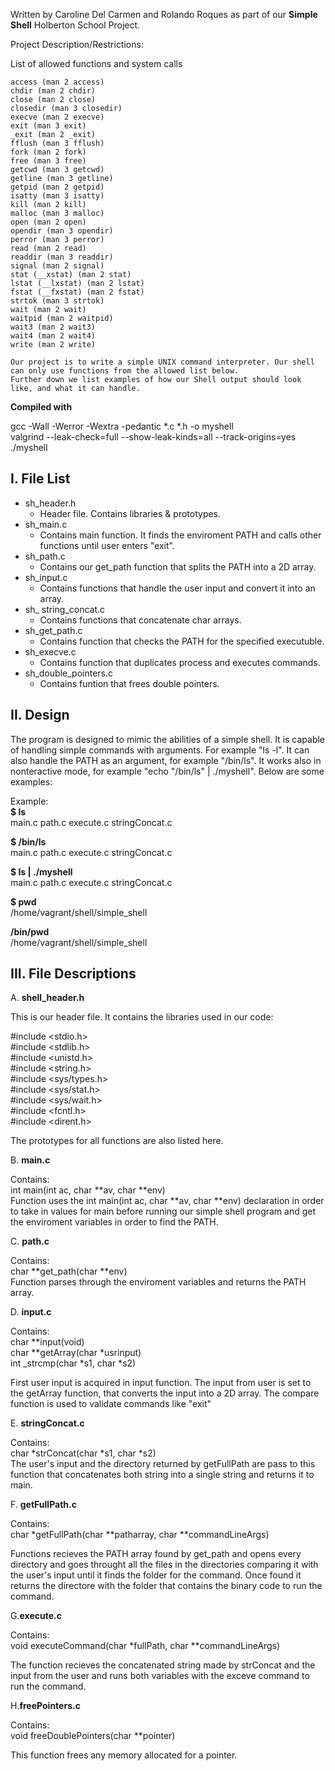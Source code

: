 Written by Caroline Del Carmen and Rolando Roques
as part of our **Simple Shell** Holberton School Project.

Project Description/Restrictions:  
  
List of allowed functions and system calls  

    access (man 2 access)  
	chdir (man 2 chdir)  
	close (man 2 close)  
	closedir (man 3 closedir)  
	execve (man 2 execve)  
	exit (man 3 exit)  
	_exit (man 2 _exit)  
	fflush (man 3 fflush)  
	fork (man 2 fork)  
	free (man 3 free)  
	getcwd (man 3 getcwd)  
	getline (man 3 getline)  
	getpid (man 2 getpid)  
	isatty (man 3 isatty)  
	kill (man 2 kill)  
	malloc (man 3 malloc)  
	open (man 2 open)  
	opendir (man 3 opendir)  
	perror (man 3 perror)  
	read (man 2 read)  
	readdir (man 3 readdir)  
	signal (man 2 signal)  
	stat (__xstat) (man 2 stat)  
	lstat (__lxstat) (man 2 lstat)  
	fstat (__fxstat) (man 2 fstat)  
	strtok (man 3 strtok)  
	wait (man 2 wait)  
	waitpid (man 2 waitpid)  
	wait3 (man 2 wait3)  
	wait4 (man 2 wait4)  
	write (man 2 write)  

	Our project is to write a simple UNIX command interpreter. Our shell can only use functions from the allowed list below.
	Further down we list examples of how our Shell output should look like, and what it can handle.


**Compiled with**  

gcc -Wall -Werror -Wextra -pedantic *.c *.h -o myshell  
valgrind --leak-check=full --show-leak-kinds=all --track-origins=yes ./myshell  

I. File List
------------
- sh_header.h  
  - Header file. Contains libraries & prototypes.  
- sh_main.c  
  - Contains main function. It finds the enviroment PATH and calls other functions until user enters "exit".  
- sh_path.c  
  - Contains our get_path function that splits the PATH into a 2D array.
- sh_input.c  
  - Contains functions that handle the user input and convert it into an array.  
- sh_ string_concat.c  
  - Contains functions that concatenate char arrays.  
- sh_get_path.c  
  - Contains function that checks the PATH for the specified executuble.  
- sh_execve.c
  - Contains function that duplicates process and executes commands.  
- sh_double_pointers.c
  - Contains funtion that frees double pointers. 

II. Design
----------
The program is designed to mimic the abilities of a simple shell. It is capable of handling
simple commands with arguments. For example "ls -l". It can also handle the PATH as an argument, for example 
"/bin/ls". It works also in nonteractive mode, for example "echo "/bin/ls" | ./myshell". Below are some examples:

Example:  
**$ ls**  
main.c	path.c	execute.c	stringConcat.c  

**$ /bin/ls**  
main.c	path.c	execute.c	stringConcat.c  

**$ ls | ./myshell**  
main.c	path.c	execute.c	stringConcat.c  

**$ pwd**  
/home/vagrant/shell/simple_shell  

**/bin/pwd**  
/home/vagrant/shell/simple_shell  

III. File Descriptions
----------------------
A. **shell_header.h**  

This is our header file. It contains the libraries used in our code:  
  
#include <stdio.h>  
#include <stdlib.h>  
#include <unistd.h>  
#include <string.h>  
#include <sys/types.h>  
#include <sys/stat.h>  
#include <sys/wait.h>  
#include <fcntl.h>  
#include <dirent.h>  
  
The prototypes for all functions are also listed here.  

B. **main.c**  

Contains:  
int main(int ac, char **av, char **env)  
Function uses the int main(int ac, char **av, char **env) declaration in order to take in values
for main before running our simple shell program and get the enviroment variables in order to 
find the PATH.  

C. **path.c**  

Contains:  
char **get_path(char **env)  
Function parses through the enviroment variables and returns the PATH array.  

D. **input.c**  

Contains:  
char **input(void)  
char **getArray(char *usrinput)  
 int _strcmp(char *s1, char *s2)  

First user input is acquired in input function. The input from user is set to the getArray function,
that converts the input into a 2D array. The compare function is used to validate commands like "exit"  

E. **stringConcat.c**  

Contains:  
char *strConcat(char *s1, char *s2)  
The user's input and the directory returned by getFullPath are pass to this function that concatenates
both string into a single string and returns it to main.  

F. **getFullPath.c**  

Contains:  
char *getFullPath(char **patharray, char **commandLineArgs)  

Functions recieves the PATH array found by get_path and opens every directory and goes throught all the files
in the directories comparing it with the user's input until it finds the folder for the command. Once found
it returns the directore with the folder that contains the binary code to run the command.  

G.**execute.c**  

Contains:  
void executeCommand(char *fullPath, char **commandLineArgs)  

The function recieves the concatenated string made by strConcat and the input from the user and runs both
variables with the exceve command to run the command.  

H.**freePointers.c**  

Contains:  
void freeDoublePointers(char **pointer)  

This function frees any memory allocated for a pointer.  
